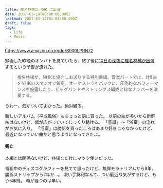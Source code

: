 ```yaml
---
title: 椎名林檎が NHK に出演
date: 2007-03-10T00:00:00.000Z
lastmod: 2007-03-12T01:01:50.000Z
draft: false
tags:
  - Life
  - Music
---
```


<https://www.amazon.co.jp/dp/B000LPRN72>

録画した昨晩のオンバトを見ていたら、終了後に[10日の深夜に椎名林檎が出演](http://www.toshiba-emi.co.jp/vmc/artist/domestic/ringo/)するという予告が流れた。

> 椎名林檎が、NHKと協力しお送りする特別番組。音楽パートでは、計8曲をNHKのスタジオで新撮。オーケストラをバックに、圧倒的なパフォーマンスを披露したり、ビッグバンドやストリングス編成と粋なナンバーを演奏する。

うわー。気がついてよかった。絶対観る。

新しいアルバム（平成風俗）もちょっと前に買った。 以前の曲が多いから新鮮味はないけど、幅が広がっていてじっくり聴ける。 「意識」〜「浴室」の流れがお気に入り。 「浴室」は勝訴を買ったころはあまり好きじゃなかったけど、最近になっていい曲だと思うようになってきたよ。

#### 観た

本編とは関係ないけど、林檎なだけにマック使いだった。

番組中のディスコグラフィーを見てて思ったけど、無罪モラトリアムから8年、勝訴ストリップから7年か…。 唄い手冥利なんて、つい最近な気がするけど、もう5年前。 時が経つのは早い。
